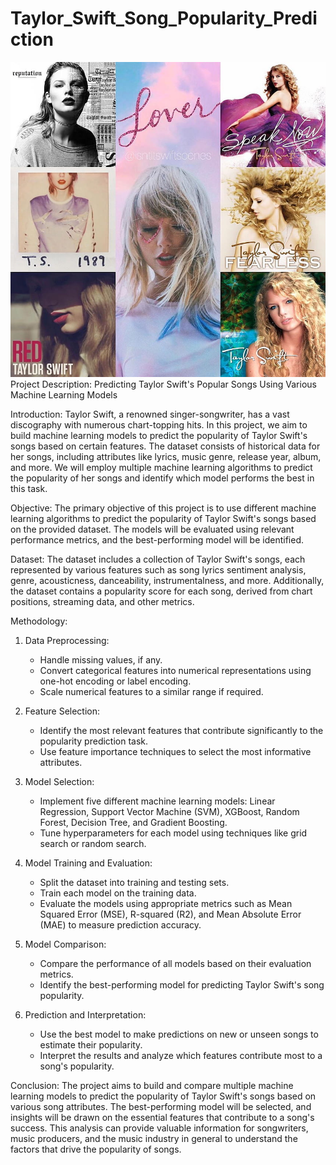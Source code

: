 # Taylor_Swift_Song_Popularity_Prediction
![Landing Page](https://github.com/arundhutiacad/Taylor_Swift_Song_Popularity_Prediction/blob/main/ALBUM%20COVERS.jpg)
Project Description: Predicting Taylor Swift's Popular Songs Using Various Machine Learning Models

Introduction:
Taylor Swift, a renowned singer-songwriter, has a vast discography with numerous chart-topping hits. In this project, we aim to build machine learning models to predict the popularity of Taylor Swift's songs based on certain features. The dataset consists of historical data for her songs, including attributes like lyrics, music genre, release year, album, and more. We will employ multiple machine learning algorithms to predict the popularity of her songs and identify which model performs the best in this task.

Objective:
The primary objective of this project is to use different machine learning algorithms to predict the popularity of Taylor Swift's songs based on the provided dataset. The models will be evaluated using relevant performance metrics, and the best-performing model will be identified.

Dataset:
The dataset includes a collection of Taylor Swift's songs, each represented by various features such as song lyrics sentiment analysis, genre, acousticness, danceability, instrumentalness, and more. Additionally, the dataset contains a popularity score for each song, derived from chart positions, streaming data, and other metrics.

Methodology:
1. Data Preprocessing:
   - Handle missing values, if any.
   - Convert categorical features into numerical representations using one-hot encoding or label encoding.
   - Scale numerical features to a similar range if required.

2. Feature Selection:
   - Identify the most relevant features that contribute significantly to the popularity prediction task.
   - Use feature importance techniques to select the most informative attributes.

3. Model Selection:
   - Implement five different machine learning models: Linear Regression, Support Vector Machine (SVM), XGBoost, Random Forest, Decision Tree, and Gradient Boosting.
   - Tune hyperparameters for each model using techniques like grid search or random search.

4. Model Training and Evaluation:
   - Split the dataset into training and testing sets.
   - Train each model on the training data.
   - Evaluate the models using appropriate metrics such as Mean Squared Error (MSE), R-squared (R2), and Mean Absolute Error (MAE) to measure prediction accuracy.

5. Model Comparison:
   - Compare the performance of all models based on their evaluation metrics.
   - Identify the best-performing model for predicting Taylor Swift's song popularity.

6. Prediction and Interpretation:
   - Use the best model to make predictions on new or unseen songs to estimate their popularity.
   - Interpret the results and analyze which features contribute most to a song's popularity.

Conclusion:
The project aims to build and compare multiple machine learning models to predict the popularity of Taylor Swift's songs based on various song attributes. The best-performing model will be selected, and insights will be drawn on the essential features that contribute to a song's success. This analysis can provide valuable information for songwriters, music producers, and the music industry in general to understand the factors that drive the popularity of songs.
